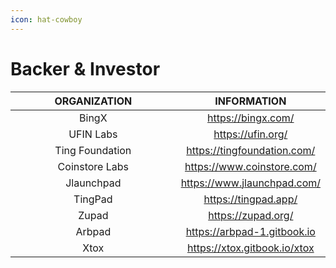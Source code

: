 ```yaml
---
icon: hat-cowboy
---
```


# Backer & Investor

<table><thead><tr><th width="255" align="center">ORGANIZATION</th><th align="center">INFORMATION</th></tr></thead><tbody><tr><td align="center">BingX</td><td align="center"><a href="https://bingx.com/en/">https://bingx.com/</a></td></tr><tr><td align="center">UFIN Labs</td><td align="center"><a href="https://ufin.org/">https://ufin.org/</a></td></tr><tr><td align="center">Ting Foundation</td><td align="center"><a href="https://tingfoundation.com/">https://tingfoundation.com/</a></td></tr><tr><td align="center">Coinstore Labs</td><td align="center"><a href="https://www.coinstore.com/">https://www.coinstore.com/</a></td></tr><tr><td align="center">Jlaunchpad </td><td align="center"><a href="https://www.jlaunchpad.com/">https://www.jlaunchpad.com/</a></td></tr><tr><td align="center">TingPad</td><td align="center"><a href="https://tingpad.app/">https://tingpad.app/</a></td></tr><tr><td align="center">Zupad</td><td align="center"><a href="https://zupad.org/">https://zupad.org/</a></td></tr><tr><td align="center">Arbpad</td><td align="center"><a href="https://arbpad-1.gitbook.io">https://arbpad-1.gitbook.io</a></td></tr><tr><td align="center">Xtox</td><td align="center"><a href="https://xtox.gitbook.io/xtox">https://xtox.gitbook.io/xtox</a></td></tr></tbody></table>
